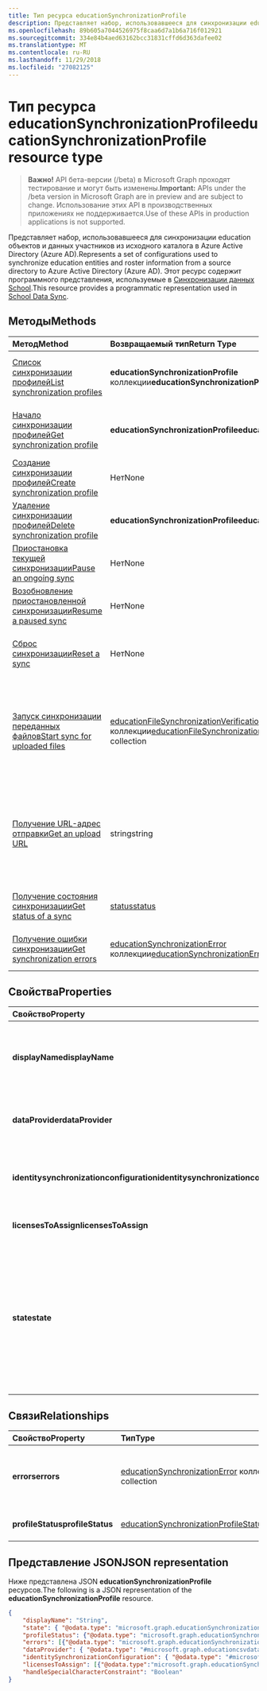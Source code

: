 ```yaml
---
title: Тип ресурса educationSynchronizationProfile
description: Представляет набор, использовавшееся для синхронизации education объектов и данных участников из исходного каталога в Azure Active Directory (Azure AD). Этот ресурс содержит программного представления, используемые в синхронизации данных School.
ms.openlocfilehash: 89b605a7044526975f8caa6d7a1b6a716f012921
ms.sourcegitcommit: 334e84b4aed63162bcc31831cffd6d363dafee02
ms.translationtype: MT
ms.contentlocale: ru-RU
ms.lasthandoff: 11/29/2018
ms.locfileid: "27082125"
---
```

# <a name="educationsynchronizationprofile-resource-type"></a><span data-ttu-id="b8218-104">Тип ресурса educationSynchronizationProfile</span><span class="sxs-lookup"><span data-stu-id="b8218-104">educationSynchronizationProfile resource type</span></span>

> <span data-ttu-id="b8218-105">**Важно!** API бета-версии (/beta) в Microsoft Graph проходят тестирование и могут быть изменены.</span><span class="sxs-lookup"><span data-stu-id="b8218-105">**Important:** APIs under the /beta version in Microsoft Graph are in preview and are subject to change.</span></span> <span data-ttu-id="b8218-106">Использование этих API в производственных приложениях не поддерживается.</span><span class="sxs-lookup"><span data-stu-id="b8218-106">Use of these APIs in production applications is not supported.</span></span>

<span data-ttu-id="b8218-107">Представляет набор, использовавшееся для синхронизации education объектов и данных участников из исходного каталога в Azure Active Directory (Azure AD).</span><span class="sxs-lookup"><span data-stu-id="b8218-107">Represents a set of configurations used to synchronize education entities and roster information from a source directory to Azure Active Directory (Azure AD).</span></span> <span data-ttu-id="b8218-108">Этот ресурс содержит программного представления, используемые в [Синхронизации данных School](https://sds.microsoft.com).</span><span class="sxs-lookup"><span data-stu-id="b8218-108">This resource provides a programmatic representation used in [School Data Sync](https://sds.microsoft.com).</span></span>

## <a name="methods"></a><span data-ttu-id="b8218-109">Методы</span><span class="sxs-lookup"><span data-stu-id="b8218-109">Methods</span></span>

| <span data-ttu-id="b8218-110">Метод</span><span class="sxs-lookup"><span data-stu-id="b8218-110">Method</span></span> | <span data-ttu-id="b8218-111">Возвращаемый тип</span><span class="sxs-lookup"><span data-stu-id="b8218-111">Return Type</span></span> | <span data-ttu-id="b8218-112">Описание</span><span class="sxs-lookup"><span data-stu-id="b8218-112">Description</span></span> |
|:-|:-|:-|
| [<span data-ttu-id="b8218-113">Список синхронизации профилей</span><span class="sxs-lookup"><span data-stu-id="b8218-113">List synchronization profiles</span></span>](../api/educationsynchronizationprofile-list.md) | <span data-ttu-id="b8218-114">**educationSynchronizationProfile** коллекции</span><span class="sxs-lookup"><span data-stu-id="b8218-114">**educationSynchronizationProfile** collection</span></span> | <span data-ttu-id="b8218-115">Получение списка всех синхронизации профилей в клиента.</span><span class="sxs-lookup"><span data-stu-id="b8218-115">Get a list of all the synchronization profiles in the tenant.</span></span> |
| [<span data-ttu-id="b8218-116">Начало синхронизации профилей</span><span class="sxs-lookup"><span data-stu-id="b8218-116">Get synchronization profile</span></span>](../api/educationsynchronizationprofile-get.md) | <span data-ttu-id="b8218-117">**educationSynchronizationProfile**</span><span class="sxs-lookup"><span data-stu-id="b8218-117">**educationSynchronizationProfile**</span></span> | <span data-ttu-id="b8218-118">Получение определенного профиля, заданного идентификатора профилей.</span><span class="sxs-lookup"><span data-stu-id="b8218-118">Retrieve a specific profile given the profile identifier.</span></span> |
| [<span data-ttu-id="b8218-119">Создание синхронизации профилей</span><span class="sxs-lookup"><span data-stu-id="b8218-119">Create synchronization profile</span></span>](../api/educationsynchronizationprofile-post.md) | <span data-ttu-id="b8218-120">Нет</span><span class="sxs-lookup"><span data-stu-id="b8218-120">None</span></span> | <span data-ttu-id="b8218-121">Создание нового профиля синхронизации.</span><span class="sxs-lookup"><span data-stu-id="b8218-121">Create a new synchronization profile.</span></span> |
| [<span data-ttu-id="b8218-122">Удаление синхронизации профилей</span><span class="sxs-lookup"><span data-stu-id="b8218-122">Delete synchronization profile</span></span>](../api/educationsynchronizationprofile-delete.md) | <span data-ttu-id="b8218-123">**educationSynchronizationProfile**</span><span class="sxs-lookup"><span data-stu-id="b8218-123">**educationSynchronizationProfile**</span></span> | <span data-ttu-id="b8218-124">Удалите конфигурацию заданного профиля идентификатора.</span><span class="sxs-lookup"><span data-stu-id="b8218-124">Delete a specific profile given the profile identifier.</span></span> |
| [<span data-ttu-id="b8218-125">Приостановка текущей синхронизации</span><span class="sxs-lookup"><span data-stu-id="b8218-125">Pause an ongoing sync</span></span>](../api/educationsynchronizationprofile-pause.md) | <span data-ttu-id="b8218-126">Нет</span><span class="sxs-lookup"><span data-stu-id="b8218-126">None</span></span> | <span data-ttu-id="b8218-127">Приостановка текущей синхронизации.</span><span class="sxs-lookup"><span data-stu-id="b8218-127">Pause an ongoing synchronization.</span></span> |
| [<span data-ttu-id="b8218-128">Возобновление приостановленной синхронизации</span><span class="sxs-lookup"><span data-stu-id="b8218-128">Resume a paused sync</span></span>](../api/educationsynchronizationprofile-resume.md) | <span data-ttu-id="b8218-129">Нет</span><span class="sxs-lookup"><span data-stu-id="b8218-129">None</span></span> | <span data-ttu-id="b8218-130">Возобновление приостановленной синхронизации.</span><span class="sxs-lookup"><span data-stu-id="b8218-130">Resume a paused synchronization.</span></span> |
| [<span data-ttu-id="b8218-131">Сброс синхронизации</span><span class="sxs-lookup"><span data-stu-id="b8218-131">Reset a sync</span></span>](../api/educationsynchronizationprofile-reset.md) | <span data-ttu-id="b8218-132">Нет</span><span class="sxs-lookup"><span data-stu-id="b8218-132">None</span></span> | <span data-ttu-id="b8218-133">Сбросить состояние профиля и перезапустите синхронизации.</span><span class="sxs-lookup"><span data-stu-id="b8218-133">Reset the state of the profile and restart synchronization.</span></span> |
| [<span data-ttu-id="b8218-134">Запуск синхронизации переданных файлов</span><span class="sxs-lookup"><span data-stu-id="b8218-134">Start sync for uploaded files</span></span>](../api/educationsynchronizationprofile-start.md) | <span data-ttu-id="b8218-135">[educationFileSynchronizationVerificationMessage](educationfilesynchronizationverificationmessage.md) коллекции</span><span class="sxs-lookup"><span data-stu-id="b8218-135">[educationFileSynchronizationVerificationMessage](educationfilesynchronizationverificationmessage.md) collection</span></span>| <span data-ttu-id="b8218-136">Проверка загруженному исходных файлов и запуск синхронизации.</span><span class="sxs-lookup"><span data-stu-id="b8218-136">Verify the uploaded source files and start synchronization.</span></span> <span data-ttu-id="b8218-137">Применяется только в том случае, когда поставщик данных является [educationCsvDataProvider](educationcsvdataprovider.md).</span><span class="sxs-lookup"><span data-stu-id="b8218-137">Applies only when the data provider is [educationCsvDataProvider](educationcsvdataprovider.md).</span></span> |
| [<span data-ttu-id="b8218-138">Получение URL-адрес отправки</span><span class="sxs-lookup"><span data-stu-id="b8218-138">Get an upload URL</span></span>](../api/educationsynchronizationprofile-uploadurl.md) | <span data-ttu-id="b8218-139">string</span><span class="sxs-lookup"><span data-stu-id="b8218-139">string</span></span> | <span data-ttu-id="b8218-140">Возвращает кратковременного URL-адрес для отправки данных CSV-файлов.</span><span class="sxs-lookup"><span data-stu-id="b8218-140">Return the short-lived URL to upload CSV data files.</span></span> <span data-ttu-id="b8218-141">Применяется только в том случае, когда поставщик данных является [educationCsvDataProvider](educationcsvdataprovider.md).</span><span class="sxs-lookup"><span data-stu-id="b8218-141">Applies only when the data provider is [educationCsvDataProvider](educationcsvdataprovider.md).</span></span> |
| [<span data-ttu-id="b8218-142">Получение состояния синхронизации</span><span class="sxs-lookup"><span data-stu-id="b8218-142">Get status of a sync</span></span>](../api/educationsynchronizationprofilestatus-get.md) | [<span data-ttu-id="b8218-143">status</span><span class="sxs-lookup"><span data-stu-id="b8218-143">status</span></span>](educationsynchronizationprofilestatus.md) | <span data-ttu-id="b8218-144">Возвращает состояние определенного синхронизации профилей.</span><span class="sxs-lookup"><span data-stu-id="b8218-144">Return the status of a specific synchronization profile.</span></span> |
| [<span data-ttu-id="b8218-145">Получение ошибки синхронизации</span><span class="sxs-lookup"><span data-stu-id="b8218-145">Get synchronization errors</span></span>](../api/educationsynchronizationerrors-get.md) | <span data-ttu-id="b8218-146">[educationSynchronizationError](educationsynchronizationerror.md) коллекции</span><span class="sxs-lookup"><span data-stu-id="b8218-146">[educationSynchronizationError](educationsynchronizationerror.md) collection</span></span>| <span data-ttu-id="b8218-147">Получение всех ошибок, возникших в процессе синхронизации.</span><span class="sxs-lookup"><span data-stu-id="b8218-147">Get all the errors generated during synchronization.</span></span> |

## <a name="properties"></a><span data-ttu-id="b8218-148">Свойства</span><span class="sxs-lookup"><span data-stu-id="b8218-148">Properties</span></span>

| <span data-ttu-id="b8218-149">Свойство</span><span class="sxs-lookup"><span data-stu-id="b8218-149">Property</span></span> | <span data-ttu-id="b8218-150">Тип</span><span class="sxs-lookup"><span data-stu-id="b8218-150">Type</span></span> | <span data-ttu-id="b8218-151">Description</span><span class="sxs-lookup"><span data-stu-id="b8218-151">Description</span></span> |
|:-|:-|:-|
| <span data-ttu-id="b8218-152">**displayName**</span><span class="sxs-lookup"><span data-stu-id="b8218-152">**displayName**</span></span> | <span data-ttu-id="b8218-153">строка</span><span class="sxs-lookup"><span data-stu-id="b8218-153">string</span></span> |  <span data-ttu-id="b8218-154">Имя профиля конфигурации синхронизации удостоверения.</span><span class="sxs-lookup"><span data-stu-id="b8218-154">Name of the configuration profile for syncing identities.</span></span>         |
| <span data-ttu-id="b8218-155">**dataProvider**</span><span class="sxs-lookup"><span data-stu-id="b8218-155">**dataProvider**</span></span> | [<span data-ttu-id="b8218-156">educationSynchronizationDataProvider</span><span class="sxs-lookup"><span data-stu-id="b8218-156">educationSynchronizationDataProvider</span></span>](educationsynchronizationdataprovider.md) |  <span data-ttu-id="b8218-157">Поставщик данных, используемый для профиля.</span><span class="sxs-lookup"><span data-stu-id="b8218-157">The data provider used for the profile.</span></span>         |
| <span data-ttu-id="b8218-158">**identitysynchronizationconfiguration**</span><span class="sxs-lookup"><span data-stu-id="b8218-158">**identitysynchronizationconfiguration**</span></span> | [<span data-ttu-id="b8218-159">educationIdentitySynchronizationConfiguration</span><span class="sxs-lookup"><span data-stu-id="b8218-159">educationIdentitySynchronizationConfiguration</span></span>](educationidentitysynchronizationconfiguration.md) | <span data-ttu-id="b8218-160">Конфигурация [создания](educationidentitycreationconfiguration.md) или [соответствия](educationidentitymatchingconfiguration.md) удостоверений.</span><span class="sxs-lookup"><span data-stu-id="b8218-160">Identity [creation](educationidentitycreationconfiguration.md) or [matching](educationidentitymatchingconfiguration.md) configuration .</span></span>        |
| <span data-ttu-id="b8218-161">**licensesToAssign**</span><span class="sxs-lookup"><span data-stu-id="b8218-161">**licensesToAssign**</span></span> | <span data-ttu-id="b8218-162">[educationSynchronizationLicenseAssignment](educationsynchronizationlicenseassignment.md) коллекции</span><span class="sxs-lookup"><span data-stu-id="b8218-162">[educationSynchronizationLicenseAssignment](educationsynchronizationlicenseassignment.md) collection</span></span>|  <span data-ttu-id="b8218-163">Настройка установки лицензии.</span><span class="sxs-lookup"><span data-stu-id="b8218-163">License setup configuration.</span></span>        |
| <span data-ttu-id="b8218-164">**state**</span><span class="sxs-lookup"><span data-stu-id="b8218-164">**state**</span></span> | <span data-ttu-id="b8218-165">строка</span><span class="sxs-lookup"><span data-stu-id="b8218-165">string</span></span> |  <span data-ttu-id="b8218-166">Состояние профиля.</span><span class="sxs-lookup"><span data-stu-id="b8218-166">The state of the profile.</span></span> <span data-ttu-id="b8218-167">Возможные значения: `provisioning`, `provisioned`, `provisioningFailed`, `deleting`, `deletionFailed`.</span><span class="sxs-lookup"><span data-stu-id="b8218-167">Possible values are: `provisioning`, `provisioned`, `provisioningFailed`, `deleting`, `deletionFailed`.</span></span>          |

## <a name="relationships"></a><span data-ttu-id="b8218-168">Связи</span><span class="sxs-lookup"><span data-stu-id="b8218-168">Relationships</span></span>

| <span data-ttu-id="b8218-169">Свойство</span><span class="sxs-lookup"><span data-stu-id="b8218-169">Property</span></span> | <span data-ttu-id="b8218-170">Тип</span><span class="sxs-lookup"><span data-stu-id="b8218-170">Type</span></span> | <span data-ttu-id="b8218-171">Description</span><span class="sxs-lookup"><span data-stu-id="b8218-171">Description</span></span> |
|:-|:-|:-|
| <span data-ttu-id="b8218-172">**errors**</span><span class="sxs-lookup"><span data-stu-id="b8218-172">**errors**</span></span> | <span data-ttu-id="b8218-173">[educationSynchronizationError](educationsynchronizationerror.md) коллекции</span><span class="sxs-lookup"><span data-stu-id="b8218-173">[educationSynchronizationError](educationsynchronizationerror.md) collection</span></span>| <span data-ttu-id="b8218-174">Все ошибки, связанные с этой синхронизации профилей.</span><span class="sxs-lookup"><span data-stu-id="b8218-174">All errors associated with this synchronization profile.</span></span> |
| <span data-ttu-id="b8218-175">**profileStatus**</span><span class="sxs-lookup"><span data-stu-id="b8218-175">**profileStatus**</span></span> | [<span data-ttu-id="b8218-176">educationSynchronizationProfileStatus</span><span class="sxs-lookup"><span data-stu-id="b8218-176">educationSynchronizationProfileStatus</span></span>](educationsynchronizationprofilestatus.md) | <span data-ttu-id="b8218-177">Состояние синхронизации.</span><span class="sxs-lookup"><span data-stu-id="b8218-177">The synchronization status.</span></span> |

## <a name="json-representation"></a><span data-ttu-id="b8218-178">Представление JSON</span><span class="sxs-lookup"><span data-stu-id="b8218-178">JSON representation</span></span>
<span data-ttu-id="b8218-179">Ниже представлена JSON **educationSynchronizationProfile** ресурсов.</span><span class="sxs-lookup"><span data-stu-id="b8218-179">The following is a JSON representation of the **educationSynchronizationProfile** resource.</span></span>

<!-- {
  "blockType": "resource",
  "optionalProperties": [

  ],
  "@odata.type": "#microsoft.graph.educationSynchronizationProfile"
}-->

```json
{
    "displayName": "String",
    "state": { "@odata.type": "microsoft.graph.educationSynchronizationProfileState" },
    "profileStatus": {"@odata.type": "microsoft.graph.educationSynchronizationProfileStatus"},
    "errors": [{"@odata.type": "microsoft.graph.educationSynchronizationProfileStatus" }],
    "dataProvider": { "@odata.type": "#microsoft.graph.educationcsvdataprovider" },
    "identitySynchronizationConfiguration": { "@odata.type": "#microsoft.graph.educationIdentitySynchronizationConfiguration" },
    "licensesToAssign": [{"@odata.type":"microsoft.graph.educationSynchronizationLicenseAssignment"}],
    "handleSpecialCharacterConstraint": "Boolean"
}
```
